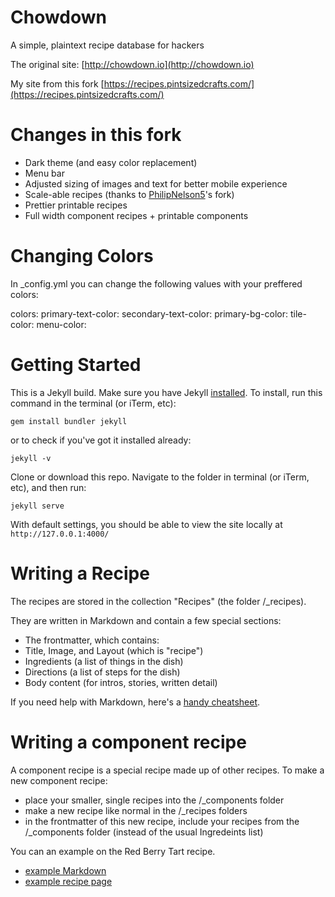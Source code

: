 # Chowdown

A simple, plaintext recipe database for hackers

The original site:
[http://chowdown.io](http://chowdown.io)

My site from this fork
[https://recipes.pintsizedcrafts.com/](https://recipes.pintsizedcrafts.com/)

# Changes in this fork

- Dark theme (and easy color replacement)
- Menu bar
- Adjusted sizing of images and text for better mobile experience
- Scale-able recipes (thanks to [PhilipNelson5](https://github.com/PhilipNelson5/chowdown)'s fork)
- Prettier printable recipes
- Full width component recipes + printable components 

# Changing Colors

In _config.yml you can change the following values with your preffered colors:

colors:
primary-text-color:
secondary-text-color:
primary-bg-color:
tile-color:
menu-color:

# Getting Started

This is a Jekyll build. Make sure you have Jekyll [installed](https://jekyllrb.com/). To install, run this command in the terminal (or iTerm, etc):

```gem install bundler jekyll```

or to check if you've got it installed already:

```jekyll -v```

Clone or download this repo. Navigate to the folder in terminal (or iTerm, etc), and then run:

```jekyll serve```

With default settings, you should be able to view the site locally at `http://127.0.0.1:4000/`

# Writing a Recipe

The recipes are stored in the collection "Recipes" (the folder /_recipes).

They are written in Markdown and contain a few special sections:

- The frontmatter, which contains:
 - Title, Image, and Layout (which is "recipe")
 - Ingredients (a list of things in the dish)
 - Directions (a list of steps for the dish)
- Body content (for intros, stories, written detail)

If you need help with Markdown, here's a [handy cheatsheet](https://github.com/adam-p/markdown-here/wiki/Markdown-Cheatsheet).

# Writing a component recipe

A component recipe is a special recipe made up of other recipes. To make a new component recipe:

- place your smaller, single recipes into the /_components folder
- make a new recipe like normal in the /_recipes folders
- in the frontmatter of this new recipe, include your recipes from the /_components folder (instead of the usual Ingredeints list)

You can an example on the Red Berry Tart recipe. 

- [example Markdown](https://raw.githubusercontent.com/clarklab/chowdown/gh-pages/_recipes/red-berry-tart.md)
- [example recipe page](http://chowdown.io/recipes/red-berry-tart.html)